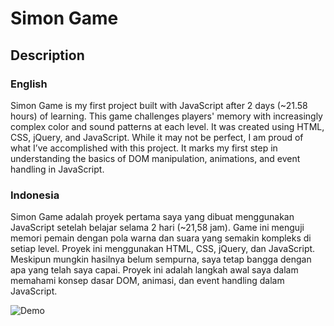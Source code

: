 # Simon Game

## Description
### English
Simon Game is my first project built with JavaScript after 2 days (~21.58 hours) of learning. This game challenges players' memory with increasingly complex color and sound patterns at each level. It was created using HTML, CSS, jQuery, and JavaScript. While it may not be perfect, I am proud of what I’ve accomplished with this project. It marks my first step in understanding the basics of DOM manipulation, animations, and event handling in JavaScript.

### Indonesia
Simon Game adalah proyek pertama saya yang dibuat menggunakan JavaScript setelah belajar selama 2 hari (~21,58 jam). Game ini menguji memori pemain dengan pola warna dan suara yang semakin kompleks di setiap level. Proyek ini menggunakan HTML, CSS, jQuery, dan JavaScript. Meskipun mungkin hasilnya belum sempurna, saya tetap bangga dengan apa yang telah saya capai. Proyek ini adalah langkah awal saya dalam memahami konsep dasar DOM, animasi, dan event handling dalam JavaScript.

![Demo](https://github.com/triliun/simon-game/blob/a0e60b54dcd5bf8d8b250c32045c56de69046304/image.png)
